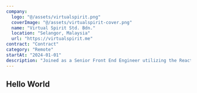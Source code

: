 ```yaml
---
company:
  logo: "@/assets/virtualspirit.png"
  coverImage: "@/assets/virtualspirit-cover.png"
  name: "Virtual Spirit Std. Bdn."
  location: "Selangor, Malaysia"
  url: "https://virtualspirit.me"
contract: "Contract"
category: "Remote"
startAt: "2024-01-01"
description: "Joined as a Senior Front End Engineer utilizing the React ecosystem, employed TypeScript, Next.js, React Native, and Zustand integrated with REST API, translated designs from Figma to React while collaborating with the UI/UX design team to build UI guidelines, managed other front-end team members in executing tickets, collaborated with international colleagues in English, and successfully resolved long-standing state management issues."
---
```


## Hello World